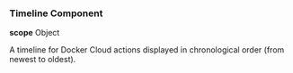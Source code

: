 ### Timeline Component

**scope** Object

A timeline for Docker Cloud actions displayed in chronological order (from newest to oldest).
